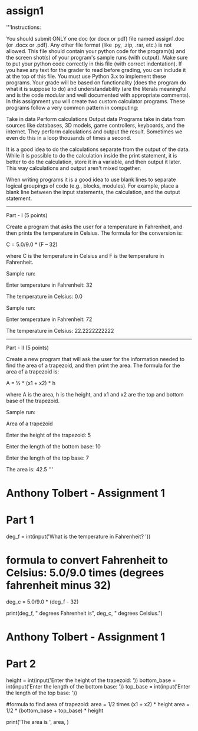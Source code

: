 # assign1
'''Instructions:

You should submit ONLY one doc (or docx or pdf) file named assign1.doc (or .docx or .pdf). Any other file format (like .py, .zip, .rar, etc.) is not allowed. This file should contain your python code for the program(s) and the screen shot(s) of your program's sample runs (with output). Make sure to put your python code correctly in this file (with correct indentation). If you have any text for the grader to read before grading, you can include it at the top of this file. 
You must use Python 3.x to implement these programs.
Your grade will be based on functionality (does the program do what it is suppose to do) and understandability (are the literals meaningful and is the code modular and well documented with appropriate comments).
In this assignment you will create two custom calculator programs. These programs follow a very common pattern in computing:

Take in data
Perform calculations
Output data
Programs take in data from sources like databases, 3D models, game controllers, keyboards, and the internet. They perform calculations and output the result. Sometimes we even do this in a loop thousands of times a second.

It is a good idea to do the calculations separate from the output of the data. While it is possible to do the calculation inside the print statement, it is better to do the calculation, store it in a variable, and then output it later. This way calculations and output aren't mixed together.

When writing programs it is a good idea to use blank lines to separate logical groupings of code (e.g., blocks, modules). For example, place a blank line between the input statements, the calculation, and the output statement.

____________________________________________________________________________________________________

Part - I (5 points)

Create a program that asks the user for a temperature in Fahrenheit, and then prints the temperature in Celsius. The formula for the conversion is:

C = 5.0/9.0 * (F – 32)

where C is the temperature in Celsius and F is the temperature in Fahrenheit.

Sample run:

Enter temperature in Fahrenheit: 32

The temperature in Celsius: 0.0

Sample run:

Enter temperature in Fahrenheit: 72

The temperature in Celsius: 22.2222222222

____________________________________________________________________________________________________

Part - II (5 points)

Create a new program that will ask the user for the information needed to find the area of a trapezoid, and then print the area. The formula for the area of a trapezoid is:

A = ½ * (x1 + x2) * h

where A is the area, h is the height, and x1 and x2 are the top and bottom base of the trapezoid.

Sample run:

Area of a trapezoid

Enter the height of the trapezoid: 5

Enter the length of the bottom base: 10

Enter the length of the top base: 7 

The area is: 42.5 '''



# Anthony Tolbert - Assignment 1
#  Part 1

deg_f =  int(input('What is the temperature in Fahrenheit? '))

# formula to convert Fahrenheit to Celsius: 5.0/9.0 times (degrees fahrenheit minus 32)
deg_c = 5.0/9.0 * (deg_f - 32)

print(deg_f, " degrees Fahrenheit is", deg_c, " degrees Celsius.")


# Anthony Tolbert - Assignment 1
#  Part 2

height = int(input('Enter the height of the trapezoid: '))
bottom_base = int(input('Enter the length of the bottom base: '))
top_base = int(input('Enter the length of the top base: '))

#formula to find area of trapezoid: area = 1/2 times (x1 + x2) * height
area = 1/2 * (bottom_base + top_base) * height

print('The area is ', area, )

